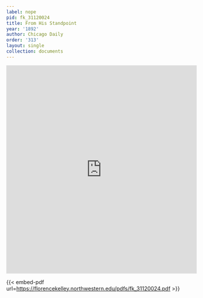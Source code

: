 ```yaml
---
label: nope
pid: fk_31120024
title: From His Standpoint
year: '1892'
author: Chicago Daily
order: '313'
layout: single
collection: documents
---
```

<iframe src="https://northwestern.app.box.com/embed/s/dzi1cdxk9840ltmh5s2oilcbvpnb0jcu?sortColumn=date&view=list" width="100%" height="550" frameborder="0" allowfullscreen webkitallowfullscreen msallowfullscreen></iframe>


{{< embed-pdf url=https://florencekelley.northwestern.edu/pdfs/fk_31120024.pdf >}}